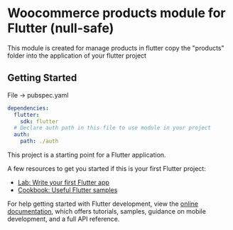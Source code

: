 # Woocommerce products module for Flutter (null-safe)
This module is created for manage products in flutter
copy the "products" folder into the application of your flutter project

## Getting Started
File -> pubspec.yaml

```yaml
dependencies:
  flutter:
    sdk: flutter
  # Declare auth path in this file to use module in your project
  auth:
    path: ./auth
```

This project is a starting point for a Flutter application.

A few resources to get you started if this is your first Flutter project:

- [Lab: Write your first Flutter app](https://docs.flutter.dev/get-started/codelab)
- [Cookbook: Useful Flutter samples](https://docs.flutter.dev/cookbook)

For help getting started with Flutter development, view the
[online documentation](https://docs.flutter.dev/), which offers tutorials,
samples, guidance on mobile development, and a full API reference.
